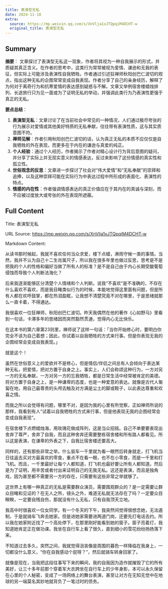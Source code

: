 ```yaml
---
title: 表演型无私
date: 2024-11-18
extra:
  source: https://mp.weixin.qq.com/s/XnVlja1xJTQpqiM4DCHT-w
  original_title: 表演型无私
---
```

## Summary
**摘要**：
文章探讨了表演型无私这一现象，作者将其视为一种自我展示的形式，并质疑其真正含义。在作者的思考中，这类行为常常被视为爱情、谦逊和无我的表征，但实际上可能涉及表演性自我牺牲。作者通过引述狂禅师秋阳创巴仁波切的观点，指出这种无私的企图常常变成自我表现。作者分享了自己的亲身经历，解释了为何对于离奇行为和抗寒爱情的表达感到疑惑与不解。文章又举例宿舍楼蜡烛排列、长途旅行只为见一面或为了证明无私的举动，并强调此类行为乃表演性更强于真正的无私。

**要点总结**：
1. **表演型无私**：文章讨论了在当前社会中常见的一种情况，人们通过极尽夸张的行为展示对爱情或其他美好特质的无私奉献，往往带有表演性质，这与其实质意图不符。
2. **禅师见解**：作者引用秋阳创巴仁波切的话，认为真正无私的本质不应仅仅是自我牺牲的外在表现，而更多在于内在的谦逊与真爱的纯正。
3. **个人经验**：通过个人经历，作者揭示了作者对精心设计行为背后意图的疑问，并分享了实际上并无现实意义的情感表达，反过来影响了这份情感的真实性和孤立性。
4. **世俗观念的反思**：文章进一步探讨了社会对“伟大爱情”和“无私奉献”的崇拜和追捧，以及这种崇拜可能在实际行为中表达过程中所形成的表面化、表演性的特点。
5. **情感的内在性**：作者强调情感表达的真正价值应在于其内在的真诚与深刻，而不应被过度放大或夸张的外在表现所遮蔽。
## Full Content
Title: 表演型无私

URL Source: https://mp.weixin.qq.com/s/XnVlja1xJTQpqiM4DCHT-w

Markdown Content:

从读书那时候起，我就不喜欢任何当众求爱，楼下点蜡，淋雨守候一类的事情。当然，我并不认为自己十二生肖属尺子，所以我在很多年里也做过反思，思考是不是把我的个人的性格和偏好当做了所有人的标准？是不是自己由于内心长期受酸葡萄侵蚀而导致个人判断法海化？

后来我逐渐能够区分清楚个人情绪和个人判断。说我“不喜欢”是不准确的，不存在什么喜欢不喜欢，而是我目睹类似行为的时候，本能地觉得这里面有问题，但是所有人都在欢呼鼓掌，都在热泪盈眶，让我想不清楚究竟不对在哪里，于是思绪就那么一直卡着，不得通达。

我很喜欢一位狂禅师，秋阳创巴仁波切。昨天我偶然在他的著作《心如野马》里看到一句话，卡滞多年的思绪因而突然豁然贯通，觉得内心无比快乐。

在这本书的第六章第23则里，禅师说了这样一句话：「当你开始修心时，要明白你完全不该为自己着想；因此，你试着以自我牺牲的方式来行事。但是你表现无我的企图经常会变成自我表现。」

就是这个！

虽然在世俗意义上的爱欲并不是修心，但是情侣/伴侣之间总有人会倾向于表达某种无私，把爱情，把对方置于自身之上。事实上，人们会称颂这种行为，一方对另一方的无私奉献，一方对另一方的忘我牺牲，都是日常生活中经常被肯定的美德。将对方置于自身之上，是一种谦卑的态度，也是一种爱意的表达。就像是古代人匍匐在地，用自己最尊贵的头颅去触及对方满是尘土的脚或鞋子，以此表达尊重和欢喜之情。

而我之所以会觉得有问题，哪里不对，是因为我的心里有所觉察，正如禅师所说的那样，我看到有人“试着以自我牺牲的方式来行事，但是他表现无我的企图经常会变成自我表现”。

在宿舍楼下点燃蜡烛海，用玫瑰花做成阵列，这是当众招摇。自己不单要要表现出舍弃了尊严，舍弃了自我，而且这种舍弃还需要整栋宿舍楼和所有路人都看见。所以这是表演，在谦卑的外表之下，自我比宿舍楼还要高大。

同样的，还有那些非常之举。什么驱车一千里就为看一眼然后转身就走，打飞机当日往返去买对方最喜欢的零食，重点不在看一眼，也不在小零食，而是一千里和打飞机。而且，一千里最好让每个人都知道，打飞机也最好要让所有人都知道。然后是为了证明，用辛苦或者付出来证明自己的无我无私。这还是表演，而且是独角戏，因为甚至都不需要另一方的存在，只需要有这些非常之举就够了。

这世界上有哪一种真正的无私是需要群众演员，需要围观群众的？是一定需要让群众目睹和见证的？在无人之所，镜头之外，难道无私就无法存在了吗？一定要众目睽睽，一定要自残自伤，那就没有什么无私，只有自我顶天立地。

我高中时很喜欢一位女同学。有一个冬天的下午，我突然间觉得很想念她，无法遏制，于是就骑车飞奔去她家。但是进她家需要进两道门岗，还要先打电话去约。所以我在她家附近找了一个高处停下，在那里刚好能看到她的窗子。窗子亮着灯，我知道她肯定正在做功课。我坐在自行车上看了很久，直到细小的雪花纷纷扬扬落下来。

不知道过去多久，突然之间，我就觉得沮丧像是周围的暮色一样降临在我身上，一切都没什么意义，“你在自我感动个屁呀？”，然后就骑车转身回家了。

就像是现在，当我把这段往事写下来的瞬间，我的自我因为造作就摧毁了它的所有美好，让三十多年前那个穿着军大衣跨坐在自行车上的少年身影，本可以永久保留在心里的个人秘密，变成了一场网络上的舞台表演，甚至让对方在无知无觉中在地球的另一端莫名其妙地就背负了一笔过时的债务。
